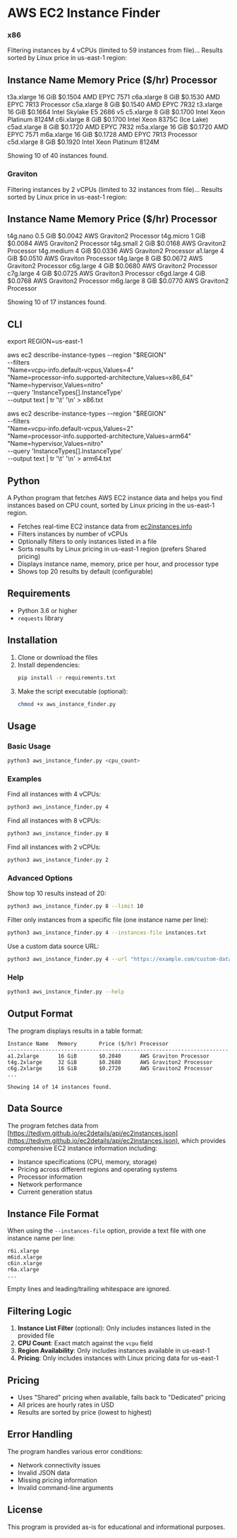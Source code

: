# AWS EC2 Instance Finder

### x86

Filtering instances by 4 vCPUs (limited to 59 instances from file)...
Results sorted by Linux price in us-east-1 region:

## Instance Name Memory Price ($/hr) Processor

t3a.xlarge 16 GiB $0.1504 AMD EPYC 7571
c6a.xlarge 8 GiB $0.1530 AMD EPYC 7R13 Processor
c5a.xlarge 8 GiB $0.1540 AMD EPYC 7R32
t3.xlarge 16 GiB $0.1664 Intel Skylake E5 2686 v5
c5.xlarge 8 GiB $0.1700 Intel Xeon Platinum 8124M
c6i.xlarge 8 GiB $0.1700 Intel Xeon 8375C (Ice Lake)
c5ad.xlarge 8 GiB $0.1720 AMD EPYC 7R32
m5a.xlarge 16 GiB $0.1720 AMD EPYC 7571
m6a.xlarge 16 GiB $0.1728 AMD EPYC 7R13 Processor
c5d.xlarge 8 GiB $0.1920 Intel Xeon Platinum 8124M

Showing 10 of 40 instances found.

### Graviton

Filtering instances by 2 vCPUs (limited to 32 instances from file)...
Results sorted by Linux price in us-east-1 region:

## Instance Name Memory Price ($/hr) Processor

t4g.nano 0.5 GiB $0.0042 AWS Graviton2 Processor
t4g.micro 1 GiB $0.0084 AWS Graviton2 Processor
t4g.small 2 GiB $0.0168 AWS Graviton2 Processor
t4g.medium 4 GiB $0.0336 AWS Graviton2 Processor
a1.large 4 GiB $0.0510 AWS Graviton Processor
t4g.large 8 GiB $0.0672 AWS Graviton2 Processor
c6g.large 4 GiB $0.0680 AWS Graviton2 Processor
c7g.large 4 GiB $0.0725 AWS Graviton3 Processor
c6gd.large 4 GiB $0.0768 AWS Graviton2 Processor
m6g.large 8 GiB $0.0770 AWS Graviton2 Processor

Showing 10 of 17 instances found.

## CLI

export REGION=us-east-1

aws ec2 describe-instance-types --region "$REGION" \
 --filters \
 "Name=vcpu-info.default-vcpus,Values=4" \
 "Name=processor-info.supported-architecture,Values=x86_64" \
 "Name=hypervisor,Values=nitro" \
 --query 'InstanceTypes[].InstanceType' \
 --output text | tr '\t' '\n' > x86.txt

aws ec2 describe-instance-types --region "$REGION" \
 --filters \
 "Name=vcpu-info.default-vcpus,Values=2" \
 "Name=processor-info.supported-architecture,Values=arm64" \
 "Name=hypervisor,Values=nitro" \
 --query 'InstanceTypes[].InstanceType' \
 --output text | tr '\t' '\n' > arm64.txt

## Python

A Python program that fetches AWS EC2 instance data and helps you find instances based on CPU count, sorted by Linux pricing in the us-east-1 region.

- Fetches real-time EC2 instance data from [ec2instances.info](https://tedivm.github.io/ec2details/api/ec2instances.json)
- Filters instances by number of vCPUs
- Optionally filters to only instances listed in a file
- Sorts results by Linux pricing in us-east-1 region (prefers Shared pricing)
- Displays instance name, memory, price per hour, and processor type
- Shows top 20 results by default (configurable)

## Requirements

- Python 3.6 or higher
- `requests` library

## Installation

1. Clone or download the files
2. Install dependencies:
   ```bash
   pip install -r requirements.txt
   ```
3. Make the script executable (optional):
   ```bash
   chmod +x aws_instance_finder.py
   ```

## Usage

### Basic Usage

```bash
python3 aws_instance_finder.py <cpu_count>
```

### Examples

Find all instances with 4 vCPUs:

```bash
python3 aws_instance_finder.py 4
```

Find all instances with 8 vCPUs:

```bash
python3 aws_instance_finder.py 8
```

Find all instances with 2 vCPUs:

```bash
python3 aws_instance_finder.py 2
```

### Advanced Options

Show top 10 results instead of 20:

```bash
python3 aws_instance_finder.py 8 --limit 10
```

Filter only instances from a specific file (one instance name per line):

```bash
python3 aws_instance_finder.py 4 --instances-file instances.txt
```

Use a custom data source URL:

```bash
python3 aws_instance_finder.py 4 --url "https://example.com/custom-data.json"
```

### Help

```bash
python3 aws_instance_finder.py --help
```

## Output Format

The program displays results in a table format:

```
Instance Name   Memory       Price ($/hr) Processor
----------------------------------------------------------------------
a1.2xlarge      16 GiB       $0.2040      AWS Graviton Processor
t4g.2xlarge     32 GiB       $0.2688      AWS Graviton2 Processor
c6g.2xlarge     16 GiB       $0.2720      AWS Graviton2 Processor
...

Showing 14 of 14 instances found.
```

## Data Source

The program fetches data from [https://tedivm.github.io/ec2details/api/ec2instances.json](https://tedivm.github.io/ec2details/api/ec2instances.json), which provides comprehensive EC2 instance information including:

- Instance specifications (CPU, memory, storage)
- Pricing across different regions and operating systems
- Processor information
- Network performance
- Current generation status

## Instance File Format

When using the `--instances-file` option, provide a text file with one instance name per line:

```
r6i.xlarge
m6id.xlarge
c6in.xlarge
r6a.xlarge
...
```

Empty lines and leading/trailing whitespace are ignored.

## Filtering Logic

1. **Instance List Filter** (optional): Only includes instances listed in the provided file
2. **CPU Count**: Exact match against the `vcpu` field
3. **Region Availability**: Only includes instances available in us-east-1
4. **Pricing**: Only includes instances with Linux pricing data for us-east-1

## Pricing

- Uses "Shared" pricing when available, falls back to "Dedicated" pricing
- All prices are hourly rates in USD
- Results are sorted by price (lowest to highest)

## Error Handling

The program handles various error conditions:

- Network connectivity issues
- Invalid JSON data
- Missing pricing information
- Invalid command-line arguments

## License

This program is provided as-is for educational and informational purposes.
